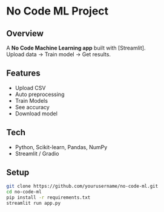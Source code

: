 # No Code ML Project

## Overview
A **No Code Machine Learning app** built with [Streamlit].  
Upload data → Train model → Get results.  

## Features
- Upload CSV  
- Auto preprocessing  
- Train Models  
- See accuracy   
- Download model 
## Tech
- Python, Scikit-learn, Pandas, NumPy  
- Streamlit / Gradio  

## Setup
```bash
git clone https://github.com/yourusername/no-code-ml.git
cd no-code-ml
pip install -r requirements.txt
streamlit run app.py
